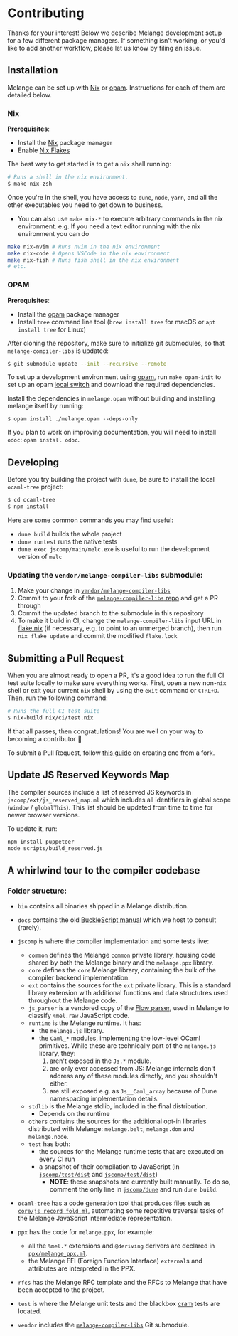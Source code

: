 # Contributing

Thanks for your interest! Below we describe Melange development setup for a few different package managers. If something isn't working, or you'd like to add another workflow, please let us know by filing an issue.

## Installation

Melange can be set up with [Nix](#Nix) or [opam](#opam). Instructions for each of them are detailed below.

### Nix

**Prerequisites**:
- Install the [Nix](https://nixos.org/) package manager
- Enable [Nix Flakes](https://nixos.wiki/wiki/Flakes)

The best way to get started is to get a `nix` shell running:

```sh
# Runs a shell in the nix environment.
$ make nix-zsh
```

Once you're in the shell, you have access to `dune`, `node`, `yarn`, and all the other executables you need to get down to business.

- You can also use `make nix-*` to execute arbitrary commands in the nix environment. e.g. If you need a text editor running with the nix environment you can do

```sh
make nix-nvim # Runs nvim in the nix environment
make nix-code # Opens VSCode in the nix environment
make nix-fish # Runs fish shell in the nix environment
# etc.
```

### OPAM

**Prerequisites**:
- Install the [opam](https://opam.ocaml.org/) package manager
- Install `tree` command line tool (`brew install tree` for macOS or `apt install tree` for Linux)

After cloning the repository, make sure to initialize git submodules, so that
`melange-compiler-libs` is updated:

```sh
$ git submodule update --init --recursive --remote
```

To set up a development environment using [opam](https://opam.ocaml.org/), run `make opam-init` to set up an opam [local switch](https://opam.ocaml.org/blog/opam-local-switches/) and download the required dependencies.

Install the dependencies in `melange.opam` without building and installing melange itself by running:

    $ opam install ./melange.opam --deps-only


If you plan to work on improving documentation, you will need to install `odoc`: `opam install odoc`.

## Developing

Before you try building the project with `dune`, be sure to install the local `ocaml-tree` project:

```sh
$ cd ocaml-tree
$ npm install
```

Here are some common commands you may find useful:

- `dune build` builds the whole project
- `dune runtest` runs the native tests
- `dune exec jscomp/main/melc.exe` is useful to run the development version of `melc`

### Updating the `vendor/melange-compiler-libs` submodule:

1. Make your change in
   [`vendor/melange-compiler-libs`](./vendor/melange-compiler-libs)
2. Commit to your fork of the [`melange-compiler-libs`
   repo](https://github.com/melange-re/melange-compiler-libs) and get a PR
   through
3. Commit the updated branch to the submodule in this repository
4. To make it build in CI, change the `melange-compiler-libs` input URL in
   [flake.nix](https://github.com/melange-re/melange/blob/9597451da4c83fd6ba937e4592941b7cb18b45e8/flake.nix#L14)
   (if necessary, e.g. to point to an unmerged branch), then run `nix flake
   update` and commit the modified `flake.lock`

## Submitting a Pull Request

When you are almost ready to open a PR, it's a good idea to run the full CI test suite locally to make sure everything works. First, open a new non-`nix` shell or exit your current `nix` shell by using the `exit` command or `CTRL+D`. Then, run the following command:

```sh
# Runs the full CI test suite
$ nix-build nix/ci/test.nix
```

If that all passes, then congratulations! You are well on your way to becoming a contributor 🎉

To submit a Pull Request, follow [this guide](https://docs.github.com/en/pull-requests/collaborating-with-pull-requests/proposing-changes-to-your-work-with-pull-requests/creating-a-pull-request-from-a-fork) on creating one from a fork.

## Update JS Reserved Keywords Map

The compiler sources include a list of reserved JS keywords in
`jscomp/ext/js_reserved_map.ml` which includes all identifiers in global scope
(`window` / `globalThis`). This list should be updated from time to time for
newer browser versions.

To update it, run:

```sh
npm install puppeteer
node scripts/build_reserved.js
```

## A whirlwind tour to the compiler codebase

### Folder structure:

- `bin` contains all binaries shipped in a Melange distribution.
- `docs` contains the old [BuckleScript
  manual](https://melange.re/melange/Manual.html) which we host to consult
  (rarely).
- `jscomp` is where the compiler implementation and some tests live:
    - `common` defines the Melange `common` private library, housing code
      shared by both the Melange binary and the `melange.ppx` library.
    - `core` defines the `core` Melange library, containing the bulk of the
      compiler backend implementation.
    - `ext` contains the sources for the `ext` private library. This is a
      standard library extension with additional functions and data structutres
      used throughout the Melange code.
    - `js_parser` is a vendored copy of the [Flow
      parser](https://github.com/facebook/flow/tree/main/src/parser), used in
      Melange to classify `%mel.raw` JavaScript code.
    - `runtime` is the Melange runtime. It has:
        - the `melange.js` library.
        - the `Caml_*` modules, implementing the low-level OCaml primitives.
          While these are technically part of the `melange.js` library, they:
            1. aren't exposed in the `Js.*` module.
            2. are only ever accessed from JS: Melange internals don't address
               any of these modules directly, and you shouldn't either.
            3. are still exposed e.g. as `Js__Caml_array` because of Dune
               namespacing implementation details.
    - `stdlib` is the Melange stdlib, included in the final distribution.
      - Depends on the runtime
    - `others` contains the sources for the additional opt-in libraries
      distributed with Melange: `melange.belt`, `melange.dom` and
      `melange.node`.
    - `test` has both:
        - the sources for the Melange runtime tests that are executed on every
          CI run
        - a snapshot of their compilation to JavaScript (in
          [`jscomp/test/dist`](https://github.com/melange-re/melange/tree/main/jscomp/test/dist)
          and
          [`jscomp/test/dist`](https://github.com/melange-re/melange/tree/main/jscomp/test/dist-es6))
            - **NOTE**: these snapshots are currently built manually. To do so,
              comment the only line in
              [`jscomp/dune`](https://github.com/melange-re/melange/blob/main/jscomp/dune)
              and run `dune build`.
- `ocaml-tree` has a code generation tool that produces files such as
  [`core/js_record_fold.ml`](https://github.com/melange-re/melange/blob/main/jscomp/core/js_record_fold.ml),
  automating some repetitive traversal tasks of the Melange JavaScript
  intermediate representation.
- `ppx` has the code for `melange.ppx`, for example:
    - all the `%mel.*` extensions and `@deriving` derivers are declared in
      [`ppx/melange_ppx.ml`](https://github.com/melange-re/melange/blob/main/ppx/melange_ppx.ml).
    - the Melange FFI (Foreign Function Interface) `external`s and attributes
      are interpreted in the PPX.

- `rfcs` has the Melange RFC template and the RFCs to Melange that have been
  accepted to the project.
- `test` is where the Melange unit tests and the blackbox
  [cram](https://dune.readthedocs.io/en/stable/tests.html#cram-tests) tests are
  located.
- `vendor` includes the
  [`melange-compiler-libs`](https://github.com/melange-re/melange-compiler-libs)
  Git submodule.

